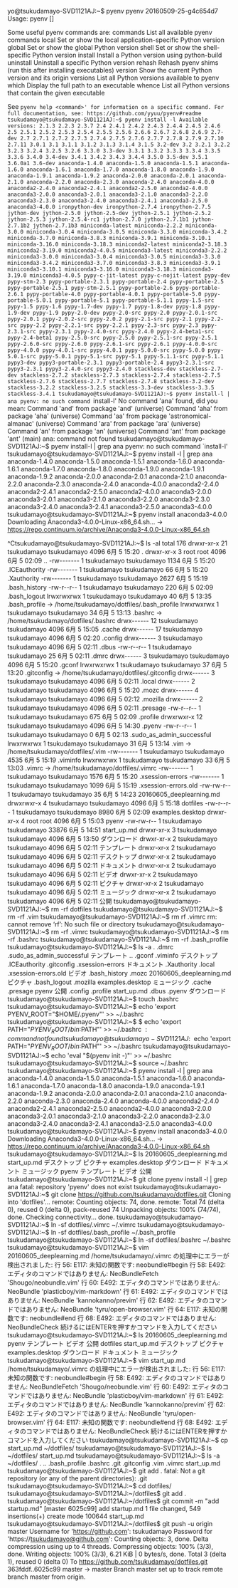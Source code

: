 yo@tsukudamayo-SVD1121AJ:~$ pyenv
pyenv 20160509-25-g4c654d7
Usage: pyenv <command> [<args>]

Some useful pyenv commands are:
commands    List all available pyenv commands
local       Set or show the local application-specific Python version
global      Set or show the global Python version
shell       Set or show the shell-specific Python version
install     Install a Python version using python-build
  uninstall   Uninstall a specific Python version
rehash      Rehash pyenv shims (run this after installing executables)
  version     Show the current Python version and its origin
  versions    List all Python versions available to pyenv
  which       Display the full path to an executable
  whence      List all Python versions that contain the given executable

  See `pyenv help <command>' for information on a specific command.
  For full documentation, see: https://github.com/yyuu/pyenv#readme
  tsukudamayo@tsukudamayo-SVD1121AJ:~$ pyenv install -l
  Available versions:
  2.1.3
  2.2.3
  2.3.7
  2.4
  2.4.1
  2.4.2
  2.4.3
  2.4.4
  2.4.5
  2.4.6
  2.5
  2.5.1
  2.5.2
  2.5.3
  2.5.4
  2.5.5
  2.5.6
  2.6.6
  2.6.7
  2.6.8
  2.6.9
  2.7-dev
  2.7
  2.7.1
  2.7.2
  2.7.3
  2.7.4
  2.7.5
  2.7.6
  2.7.7
  2.7.8
  2.7.9
  2.7.10
  2.7.11
  3.0.1
  3.1
  3.1.1
  3.1.2
  3.1.3
  3.1.4
  3.1.5
  3.2-dev
  3.2
  3.2.1
  3.2.2
  3.2.3
  3.2.4
  3.2.5
  3.2.6
  3.3.0
  3.3-dev
  3.3.1
  3.3.2
  3.3.3
  3.3.4
  3.3.5
  3.3.6
  3.4.0
  3.4-dev
  3.4.1
  3.4.2
  3.4.3
  3.4.4
  3.5.0
  3.5-dev
  3.5.1
  3.6.0a1
  3.6-dev
  anaconda-1.4.0
  anaconda-1.5.0
  anaconda-1.5.1
  anaconda-1.6.0
  anaconda-1.6.1
  anaconda-1.7.0
  anaconda-1.8.0
  anaconda-1.9.0
  anaconda-1.9.1
  anaconda-1.9.2
  anaconda-2.0.0
  anaconda-2.0.1
  anaconda-2.1.0
  anaconda-2.2.0
  anaconda-2.3.0
  anaconda-2.4.0
  anaconda-4.0.0
  anaconda2-2.4.0
  anaconda2-2.4.1
  anaconda2-2.5.0
  anaconda2-4.0.0
  anaconda3-2.0.0
  anaconda3-2.0.1
  anaconda3-2.1.0
  anaconda3-2.2.0
  anaconda3-2.3.0
  anaconda3-2.4.0
  anaconda3-2.4.1
  anaconda3-2.5.0
  anaconda3-4.0.0
  ironpython-dev
  ironpython-2.7.4
  ironpython-2.7.5
  jython-dev
  jython-2.5.0
  jython-2.5-dev
  jython-2.5.1
  jython-2.5.2
  jython-2.5.3
  jython-2.5.4-rc1
  jython-2.7.0
  jython-2.7.1b1
  jython-2.7.1b2
  jython-2.7.1b3
  miniconda-latest
  miniconda-2.2.2
  miniconda-3.0.0
  miniconda-3.0.4
  miniconda-3.0.5
  miniconda-3.3.0
  miniconda-3.4.2
  miniconda-3.7.0
  miniconda-3.8.3
  miniconda-3.9.1
  miniconda-3.10.1
  miniconda-3.16.0
  miniconda-3.18.3
  miniconda2-latest
  miniconda2-3.18.3
  miniconda2-3.19.0
  miniconda2-4.0.5
  miniconda3-latest
  miniconda3-2.2.2
  miniconda3-3.0.0
  miniconda3-3.0.4
  miniconda3-3.0.5
  miniconda3-3.3.0
  miniconda3-3.4.2
  miniconda3-3.7.0
  miniconda3-3.8.3
  miniconda3-3.9.1
  miniconda3-3.10.1
  miniconda3-3.16.0
  miniconda3-3.18.3
  miniconda3-3.19.0
  miniconda3-4.0.5
  pypy-c-jit-latest
  pypy-c-nojit-latest
  pypy-dev
  pypy-stm-2.3
  pypy-portable-2.3.1
  pypy-portable-2.4
  pypy-portable-2.5
  pypy-portable-2.5.1
  pypy-stm-2.5.1
  pypy-portable-2.6
  pypy-portable-2.6.1
  pypy-portable-4.0
  pypy-portable-4.0.1
  pypy-portable-5.0
  pypy-portable-5.0.1
  pypy-portable-5.1
  pypy-portable-5.1.1
  pypy-1.5-src
  pypy-1.5
  pypy-1.6
  pypy-1.7-dev
  pypy-1.7
  pypy-1.8-dev
  pypy-1.8
  pypy-1.9-dev
  pypy-1.9
  pypy-2.0-dev
  pypy-2.0-src
  pypy-2.0
  pypy-2.0.1-src
  pypy-2.0.1
  pypy-2.0.2-src
  pypy-2.0.2
  pypy-2.1-src
  pypy-2.1
  pypy-2.2-src
  pypy-2.2
  pypy-2.2.1-src
  pypy-2.2.1
  pypy-2.3-src
  pypy-2.3
  pypy-2.3.1-src
  pypy-2.3.1
  pypy-2.4.0-src
  pypy-2.4.0
  pypy-2.4-beta1-src
  pypy-2.4-beta1
  pypy-2.5.0-src
  pypy-2.5.0
  pypy-2.5.1-src
  pypy-2.5.1
  pypy-2.6.0-src
  pypy-2.6.0
  pypy-2.6.1-src
  pypy-2.6.1
  pypy-4.0.0-src
  pypy-4.0.0
  pypy-4.0.1-src
  pypy-4.0.1
  pypy-5.0.0-src
  pypy-5.0.0
  pypy-5.0.1-src
  pypy-5.0.1
  pypy-5.1-src
  pypy-5.1
  pypy-5.1.1-src
  pypy-5.1.1
  pypy3-dev
  pypy3-portable-2.3.1
  pypy3-portable-2.4
  pypy3-2.3.1-src
  pypy3-2.3.1
  pypy3-2.4.0-src
  pypy3-2.4.0
  stackless-dev
  stackless-2.7-dev
  stackless-2.7.2
  stackless-2.7.3
  stackless-2.7.4
  stackless-2.7.5
  stackless-2.7.6
  stackless-2.7.7
  stackless-2.7.8
  stackless-3.2-dev
  stackless-3.2.2
  stackless-3.2.5
  stackless-3.3-dev
  stackless-3.3.5
  stackless-3.4.1
  tsukudamayo@tsukudamayo-SVD1121AJ:~$ pyenv install-l | ana
  pyenv: no such command `install-l'
  No command 'ana' found, did you mean:
  Command 'and' from package 'and' (universe)
  Command 'aha' from package 'aha' (universe)
  Command 'aa' from package 'astronomical-almanac' (universe)
  Command 'ara' from package 'ara' (universe)
  Command 'an' from package 'an' (universe)
  Command 'ant' from package 'ant' (main)
  ana: command not found
  tsukudamayo@tsukudamayo-SVD1121AJ:~$ pyenv install-l | grep ana
  pyenv: no such command `install-l'
  tsukudamayo@tsukudamayo-SVD1121AJ:~$ pyenv install -l | grep ana
  anaconda-1.4.0
  anaconda-1.5.0
  anaconda-1.5.1
  anaconda-1.6.0
  anaconda-1.6.1
  anaconda-1.7.0
  anaconda-1.8.0
  anaconda-1.9.0
  anaconda-1.9.1
  anaconda-1.9.2
  anaconda-2.0.0
  anaconda-2.0.1
  anaconda-2.1.0
  anaconda-2.2.0
  anaconda-2.3.0
  anaconda-2.4.0
  anaconda-4.0.0
  anaconda2-2.4.0
  anaconda2-2.4.1
  anaconda2-2.5.0
  anaconda2-4.0.0
  anaconda3-2.0.0
  anaconda3-2.0.1
  anaconda3-2.1.0
  anaconda3-2.2.0
  anaconda3-2.3.0
  anaconda3-2.4.0
  anaconda3-2.4.1
  anaconda3-2.5.0
  anaconda3-4.0.0
  tsukudamayo@tsukudamayo-SVD1121AJ:~$ pyenv install anaconda3-4.0.0 
  Downloading Anaconda3-4.0.0-Linux-x86_64.sh...
  -> https://repo.continuum.io/archive/Anaconda3-4.0.0-Linux-x86_64.sh

  ^Ctsukudamayo@tsukudamayo-SVD1121AJ:~$ ls -al 
  total 176
  drwxr-xr-x 21 tsukudamayo tsukudamayo  4096  6月  5 15:20 .
  drwxr-xr-x  3 root        root         4096  6月  5 02:09 ..
  -rw-------  1 tsukudamayo tsukudamayo  1134  6月  5 15:20 .ICEauthority
  -rw-------  1 tsukudamayo tsukudamayo    66  6月  5 15:20 .Xauthority
  -rw-------  1 tsukudamayo tsukudamayo  2627  6月  5 15:19 .bash_history
  -rw-r--r--  1 tsukudamayo tsukudamayo   220  6月  5 02:09 .bash_logout
  lrwxrwxrwx  1 tsukudamayo tsukudamayo    40  6月  5 13:35 .bash_profile -> /home/tsukudamayo/dotfiles/.bash_profile
  lrwxrwxrwx  1 tsukudamayo tsukudamayo    34  6月  5 13:13 .bashrc -> /home/tsukudamayo/dotfiles/.bashrc
  drwx------ 12 tsukudamayo tsukudamayo  4096  6月  5 15:05 .cache
  drwx------ 17 tsukudamayo tsukudamayo  4096  6月  5 02:20 .config
  drwx------  3 tsukudamayo tsukudamayo  4096  6月  5 02:11 .dbus
  -rw-r--r--  1 tsukudamayo tsukudamayo    25  6月  5 02:11 .dmrc
  drwx------  3 tsukudamayo tsukudamayo  4096  6月  5 15:20 .gconf
  lrwxrwxrwx  1 tsukudamayo tsukudamayo    37  6月  5 13:20 .gitconfig -> /home/tsukudamayo/dotfiles/.gitconfig
  drwx------  3 tsukudamayo tsukudamayo  4096  6月  5 02:11 .local
  drwx------  2 tsukudamayo tsukudamayo  4096  6月  5 15:20 .mozc
  drwx------  4 tsukudamayo tsukudamayo  4096  6月  5 02:12 .mozilla
  drwx------  2 tsukudamayo tsukudamayo  4096  6月  5 02:11 .presage
  -rw-r--r--  1 tsukudamayo tsukudamayo   675  6月  5 02:09 .profile
  drwxrwxr-x 12 tsukudamayo tsukudamayo  4096  6月  5 14:30 .pyenv
  -rw-r--r--  1 tsukudamayo tsukudamayo     0  6月  5 02:13 .sudo_as_admin_successful
  lrwxrwxrwx  1 tsukudamayo tsukudamayo    31  6月  5 13:14 .vim -> /home/tsukudamayo/dotfiles/.vim
  -rw-------  1 tsukudamayo tsukudamayo  4535  6月  5 15:19 .viminfo
  lrwxrwxrwx  1 tsukudamayo tsukudamayo    33  6月  5 13:03 .vimrc -> /home/tsukudamayo/dotfiles/.vimrc
  -rw-------  1 tsukudamayo tsukudamayo  1576  6月  5 15:20 .xsession-errors
  -rw-------  1 tsukudamayo tsukudamayo  1099  6月  5 15:19 .xsession-errors.old
  -rw-rw-r--  1 tsukudamayo tsukudamayo    35  6月  5 14:23 20160605_deeplearning.md
  drwxrwxr-x  4 tsukudamayo tsukudamayo  4096  6月  5 15:18 dotfiles
  -rw-r--r--  1 tsukudamayo tsukudamayo  8980  6月  5 02:09 examples.desktop
  drwxr-xr-x  4 root        root         4096  6月  5 15:03 pyenv
  -rw-rw-r--  1 tsukudamayo tsukudamayo 33876  6月  5 14:51 start_up.md
  drwxr-xr-x  3 tsukudamayo tsukudamayo  4096  6月  5 13:50 ダウンロード
  drwxr-xr-x  2 tsukudamayo tsukudamayo  4096  6月  5 02:11 テンプレート
  drwxr-xr-x  2 tsukudamayo tsukudamayo  4096  6月  5 02:11 デスクトップ
  drwxr-xr-x  2 tsukudamayo tsukudamayo  4096  6月  5 02:11 ドキュメント
  drwxr-xr-x  2 tsukudamayo tsukudamayo  4096  6月  5 02:11 ビデオ
  drwxr-xr-x  2 tsukudamayo tsukudamayo  4096  6月  5 02:11 ピクチャ
  drwxr-xr-x  2 tsukudamayo tsukudamayo  4096  6月  5 02:11 ミュージック
  drwxr-xr-x  2 tsukudamayo tsukudamayo  4096  6月  5 02:11 公開
  tsukudamayo@tsukudamayo-SVD1121AJ:~$ rm -rf dotfiles
  tsukudamayo@tsukudamayo-SVD1121AJ:~$ rm -rf .vim
  tsukudamayo@tsukudamayo-SVD1121AJ:~$ rm rf .vimrc
  rm: cannot remove ‘rf’: No such file or directory
  tsukudamayo@tsukudamayo-SVD1121AJ:~$ rm -rf .vimrc
  tsukudamayo@tsukudamayo-SVD1121AJ:~$ rm -rf .bashrc
  tsukudamayo@tsukudamayo-SVD1121AJ:~$ rm -rf .bash_profile 
  tsukudamayo@tsukudamayo-SVD1121AJ:~$ ls -a
  .         .dmrc     .sudo_as_admin_successful  テンプレート
  ..        .gconf    .viminfo         デスクトップ
  .ICEauthority  .gitconfig  .xsession-errors        ドキュメント
  .Xauthority    .local     .xsession-errors.old       ビデオ
  .bash_history  .mozc    20160605_deeplearning.md   ピクチャ
  .bash_logout   .mozilla    examples.desktop        ミュージック
  .cache        .presage    pyenv          公開
  .config        .profile    start_up.md
  .dbus         .pyenv    ダウンロード
  tsukudamayo@tsukudamayo-SVD1121AJ:~$ touch .bashrc
  tsukudamayo@tsukudamayo-SVD1121AJ:~$  echo 'export PYENV_ROOT="$HOME/.pyenv"' >> ~/.bashrc
  tsukudamayo@tsukudamayo-SVD1121AJ:~$ $ echo 'export PATH="$PYENV_ROOT/bin:$PATH"' >> ~/.bashrc
  $: command not found
  tsukudamayo@tsukudamayo-SVD1121AJ:~$ echo 'export PATH="$PYENV_ROOT/bin:$PATH"' >> ~/.bashrc
  tsukudamayo@tsukudamayo-SVD1121AJ:~$  echo 'eval "$(pyenv init -)"' >> ~/.bashrc
  tsukudamayo@tsukudamayo-SVD1121AJ:~$  source ~/.bashrc
  tsukudamayo@tsukudamayo-SVD1121AJ:~$ pyenv install -l | grep ana
  anaconda-1.4.0
  anaconda-1.5.0
  anaconda-1.5.1
  anaconda-1.6.0
  anaconda-1.6.1
  anaconda-1.7.0
  anaconda-1.8.0
  anaconda-1.9.0
  anaconda-1.9.1
  anaconda-1.9.2
  anaconda-2.0.0
  anaconda-2.0.1
  anaconda-2.1.0
  anaconda-2.2.0
  anaconda-2.3.0
  anaconda-2.4.0
  anaconda-4.0.0
  anaconda2-2.4.0
  anaconda2-2.4.1
  anaconda2-2.5.0
  anaconda2-4.0.0
  anaconda3-2.0.0
  anaconda3-2.0.1
  anaconda3-2.1.0
  anaconda3-2.2.0
  anaconda3-2.3.0
  anaconda3-2.4.0
  anaconda3-2.4.1
  anaconda3-2.5.0
  anaconda3-4.0.0
  tsukudamayo@tsukudamayo-SVD1121AJ:~$ pyenv install anaconda3-4.0.0 
  Downloading Anaconda3-4.0.0-Linux-x86_64.sh...
  -> https://repo.continuum.io/archive/Anaconda3-4.0.0-Linux-x86_64.sh
  tsukudamayo@tsukudamayo-SVD1121AJ:~$ ls
  20160605_deeplearning.md  start_up.md  デスクトップ  ピクチャ
  examples.desktop   ダウンロード  ドキュメント  ミュージック
  pyenv        テンプレート  ビデオ        公開
  tsukudamayo@tsukudamayo-SVD1121AJ:~$ git clone pyenv install -l | grep ana
  fatal: repository 'pyenv' does not exist
  tsukudamayo@tsukudamayo-SVD1121AJ:~$ git clone https://github.com/tsukudamayo/dotfiles.git
  Cloning into 'dotfiles'...
  remote: Counting objects: 74, done.
  remote: Total 74 (delta 0), reused 0 (delta 0), pack-reused 74
  Unpacking objects: 100% (74/74), done.
  Checking connectivity... done.
  tsukudamayo@tsukudamayo-SVD1121AJ:~$ ln -sf dotfiles/.vimrc ~/.vimrc
  tsukudamayo@tsukudamayo-SVD1121AJ:~$ ln -sf dotfiles/.bash_profile ~/.bash_profile
  tsukudamayo@tsukudamayo-SVD1121AJ:~$ ln -sf dotfiles/.bashrc ~/.bashrc
  tsukudamayo@tsukudamayo-SVD1121AJ:~$ vim 20160605_deeplearning.md 
  /home/tsukudamayo/.vimrc の処理中にエラーが検出されました:
  行   56:
  E117: 未知の関数です: neobundle#begin
  行   58:
  E492: エディタのコマンドではありません: NeoBundleFetch 'Shougo/neobundle.vim'
  行   60:
  E492: エディタのコマンドではありません: NeoBundle 'plasticboy/vim-markdown'
  行   61:
  E492: エディタのコマンドではありません: NeoBundle 'kannokanno/previm'
  行   62:
  E492: エディタのコマンドではありません: NeoBundle 'tyru/open-browser.vim'
  行   64:
  E117: 未知の関数です: neobundle#end
  行   68:
  E492: エディタのコマンドではありません: NeoBundleCheck
  続けるにはENTERを押すかコマンドを入力してください
  tsukudamayo@tsukudamayo-SVD1121AJ:~$ ls
  20160605_deeplearning.md  pyenv    テンプレート  ビデオ      公開
  dotfiles     start_up.md デスクトップ  ピクチャ
  examples.desktop   ダウンロード  ドキュメント  ミュージック
  tsukudamayo@tsukudamayo-SVD1121AJ:~$ vim start_up.md 
  /home/tsukudamayo/.vimrc の処理中にエラーが検出されました:
  行   56:
  E117: 未知の関数です: neobundle#begin
  行   58:
  E492: エディタのコマンドではありません: NeoBundleFetch 'Shougo/neobundle.vim'
  行   60:
  E492: エディタのコマンドではありません: NeoBundle 'plasticboy/vim-markdown'
  行   61:
  E492: エディタのコマンドではありません: NeoBundle 'kannokanno/previm'
  行   62:
  E492: エディタのコマンドではありません: NeoBundle 'tyru/open-browser.vim'
  行   64:
  E117: 未知の関数です: neobundle#end
  行   68:
  E492: エディタのコマンドではありません: NeoBundleCheck
  続けるにはENTERを押すかコマンドを入力してください
  tsukudamayo@tsukudamayo-SVD1121AJ:~$ cp start_up.md ~/dotfiles/
  tsukudamayo@tsukudamayo-SVD1121AJ:~$ ls ~/dotfiles/
  start_up.md
  tsukudamayo@tsukudamayo-SVD1121AJ:~$ ls -a ~/dotfiles/
  .  ..  .bash_profile  .bashrc  .git  .gitconfig  .vim  .vimrc  start_up.md
  tsukudamayo@tsukudamayo-SVD1121AJ:~$ git add .
  fatal: Not a git repository (or any of the parent directories): .git
                                                                   tsukudamayo@tsukudamayo-SVD1121AJ:~$ cd dotfiles/
                                                                   tsukudamayo@tsukudamayo-SVD1121AJ:~/dotfiles$ git add .
                                                                   tsukudamayo@tsukudamayo-SVD1121AJ:~/dotfiles$ git commit -m "add startup.md"
  [master 6025c99] add startup.md
                                 1 file changed, 549 insertions(+)
                                                                  create mode 100644 start_up.md
                                                                   tsukudamayo@tsukudamayo-SVD1121AJ:~/dotfiles$ git push -u origin master
                                                                   Username for 'https://github.com': tsukudamayo
                                                                   Password for 'https://tsukudamayo@github.com': 
                                                                   Counting objects: 3, done.
                                                                   Delta compression using up to 4 threads.
                                                                   Compressing objects: 100% (3/3), done.
  Writing objects: 100% (3/3), 6.21 KiB | 0 bytes/s, done.
                                                          Total 3 (delta 1), reused 0 (delta 0)
                                                                   To https://github.com/tsukudamayo/dotfiles.git
                                                                     363fddf..6025c99  master -> master
                                                                     Branch master set up to track remote branch master from origin.

